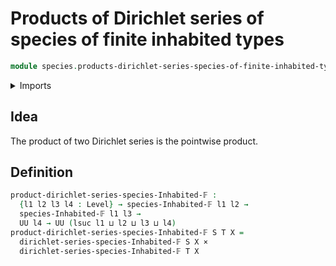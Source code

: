 # Products of Dirichlet series of species of finite inhabited types

```agda
module species.products-dirichlet-series-species-of-finite-inhabited-types where
```

<details><summary>Imports</summary>

```agda
open import foundation.cartesian-product-types
open import foundation.universe-levels

open import species.dirichlet-series-species-of-finite-inhabited-types
open import species.species-of-finite-inhabited-types
```

</details>

## Idea

The product of two Dirichlet series is the pointwise product.

## Definition

```agda
product-dirichlet-series-species-Inhabited-𝔽 :
  {l1 l2 l3 l4 : Level} → species-Inhabited-𝔽 l1 l2 →
  species-Inhabited-𝔽 l1 l3 →
  UU l4 → UU (lsuc l1 ⊔ l2 ⊔ l3 ⊔ l4)
product-dirichlet-series-species-Inhabited-𝔽 S T X =
  dirichlet-series-species-Inhabited-𝔽 S X ×
  dirichlet-series-species-Inhabited-𝔽 T X
```
